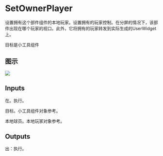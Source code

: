 # SetOwnerPlayer

设置拥有这个部件组件的本地玩家。设置拥有的玩家控制。在分屏的情况下，该部件出现在哪个玩家的视口。此外，它将拥有的玩家转发到实际生成的UserWidget上。

目标是小工具组件

## 图示

![]($-20221218-21223016.png)

## Inputs

在。执行。

目标。小工具组件对象参考。

本地球员。本地玩家对象参考。  

## Outputs

出：执行。
